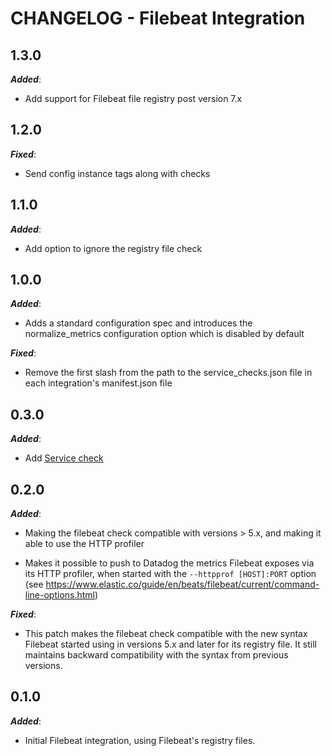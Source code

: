 # CHANGELOG - Filebeat Integration

## 1.3.0 

***Added***: 

* Add support for Filebeat file registry post version 7.x

## 1.2.0 

***Fixed***: 

* Send config instance tags along with checks

## 1.1.0 

***Added***: 

* Add option to ignore the registry file check

## 1.0.0 

***Added***:

* Adds a standard configuration spec and introduces the normalize_metrics configuration option which is disabled by default

***Fixed***:

* Remove the first slash from the path to the service_checks.json file in each integration's manifest.json file

## 0.3.0

***Added***: 

* Add [Service check](https://docs.datadoghq.com/developers/service_checks/agent_service_checks_submission/)

## 0.2.0

***Added***: 

* Making the filebeat check compatible with versions > 5.x, and making it able to use the HTTP profiler

* Makes it possible to push to Datadog the metrics Filebeat exposes via its HTTP profiler, when started with the `--httpprof [HOST]:PORT` option (see https://www.elastic.co/guide/en/beats/filebeat/current/command-line-options.html)

***Fixed***: 

* This patch makes the filebeat check compatible with the new syntax Filebeat started using in versions 5.x and later for its registry file. It still maintains backward compatibility with the syntax from previous versions.

## 0.1.0 

***Added***: 

* Initial Filebeat integration, using Filebeat's registry files.
